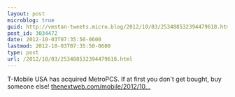 ```yaml
---
layout: post
microblog: true
guid: http://vmstan-tweets.micro.blog/2012/10/03/253488532394479618.html
post_id: 3034472
date: 2012-10-03T07:35:50-0600
lastmod: 2012-10-03T07:35:50-0600
type: post
url: /2012/10/03/253488532394479618.html
---
```

T-Mobile USA has acquired MetroPCS. If at first you don't get bought, buy someone else! <a href="http://thenextweb.com/mobile/2012/10/03/deutsche-telekom-and-metropcs-boards-agree-to-merge-under-t-mobile-usa/">thenextweb.com/mobile/2012/10…</a>
